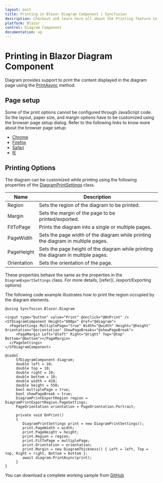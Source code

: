 ```yaml
---
layout: post
title: Printing in Blazor Diagram Component | Syncfusion
description: Checkout and learn here all about the Printing feature in Syncfusion Blazor Diagram component and more.
platform: Blazor
control: Diagram Component
documentation: ug
---
```


# Printing in Blazor Diagram Component

Diagram provides support to print the content displayed in the diagram page using the [PrintAsync](https://help.syncfusion.com/cr/blazor/Syncfusion.Blazor.Diagram.SfDiagramComponent.html#Syncfusion_Blazor_Diagram_SfDiagramComponent_PrintAsync_Syncfusion_Blazor_Diagram_DiagramPrintSettings) method.

## Page setup

Some of the print options cannot be configured through JavaScript code. So the layout, paper size, and margin options have to be customized using the browser page setup dialog. Refer to the following links to know more about the browser page setup:

* [Chrome](https://support.google.com/chrome/answer/1069693?hl=en&visit_id=1-636335333734668335-3165046395&rd=1)
* [Firefox](https://support.mozilla.org/en-US/kb/how-print-web-pages-firefox)
* [Safari](https://www.mintprintables.com/print-tips/adjust-margins-osx/)
* [IE](http://www.helpteaching.com/help/print/index.htm)

## Printing Options

The diagram can be customized while printing using the following properties of the [DiagramPrintSettings](https://help.syncfusion.com/cr/blazor/Syncfusion.Blazor.Diagram.DiagramPrintSettings.html) class. 

| Name | Description|
|-------- | -------- |
| Region | Sets the region of the diagram to be printed. |
| Margin | Sets the margin of the page to be printed/exported.|
| FitToPage | Prints the diagram into a single or multiple pages. |
| PageWidth | Sets the page width of the diagram while printing the diagram in multiple pages. |
| PageHeight| Sets the page height of the diagram while printing the diagram in multiple pages.|
| Orientation | Sets the orientation of the page. |

These properties behave the same as the properties in the `DiagramExportSettings` class. For more details, [refer](../export/Exporting options) 

The following code example illustrates how to print the region occupied by the diagram elements.

```cshtml
@using Syncfusion.Blazor.Diagram

<input type="button" value="Print" @onclick="@OnPrint" />
<SfDiagramComponent Height="600px" @ref="@diagram">
  <PageSettings MultiplePage="true" Width="@width" Height="@height" Orientation="@orientation" ShowPageBreaks="@showPageBreak">
     <PageMargin Left="@left" Right="@right" Top="@top" Bottom="@bottom"></PageMargin>
  </PageSettings>
</SfDiagramComponent>

@code{
     SfDiagramComponent diagram;
     double left = 10;
     double top = 10;
     double right = 10;
     double bottom = 10;
     double width = 410;
     double height = 550;
     bool multiplePage = true;
     bool showPageBreak = true;
     DiagramPrintExportRegion region = DiagramPrintExportRegion.PageSettings;
     PageOrientation orientation = PageOrientation.Portrait;
     
     private void OnPrint()
     {
        DiagramPrintSettings print = new DiagramPrintSettings();
        print.PageWidth = width;
        print.PageHeight = height;
        print.Region = region;
        print.FitToPage = multiplePage;
        print.Orientation = orientation;
        print.Margin = new DiagramThickness() { Left = left, Top = top, Right = right, Bottom = bottom };
        await diagram.PrintAsync(print);
     }
}
```
You can download a complete working sample from [GitHub](https://github.com/SyncfusionExamples/Blazor-Diagram-Examples/tree/master/UG-Samples/Print/PrintSample/PrintSample)
